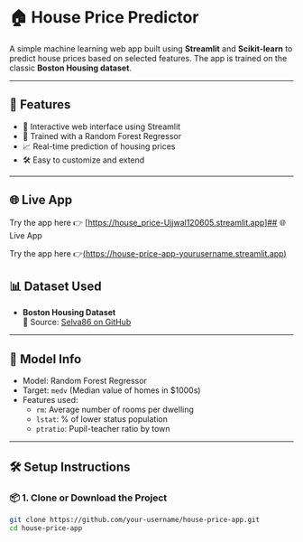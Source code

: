 # 🏠 House Price Predictor

A simple machine learning web app built using **Streamlit** and **Scikit-learn** to predict house prices based on selected features. The app is trained on the classic **Boston Housing dataset**.

---

## 🚀 Features

- 💬 Interactive web interface using Streamlit
- 🧠 Trained with a Random Forest Regressor
- 📈 Real-time prediction of housing prices
- 🛠️ Easy to customize and extend

---
## 🌐 Live App

Try the app here 👉 [https://house_price-Ujjwal120605.streamlit.app]## 🌐 Live App

Try the app here 👉[(https://house-price-app-yourusername.streamlit.app)](http://localhost:8502/)



## 📊 Dataset Used

- **Boston Housing Dataset**  
  📎 Source: [Selva86 on GitHub](https://raw.githubusercontent.com/selva86/datasets/master/BostonHousing.csv)

---

## 🧠 Model Info

- Model: Random Forest Regressor  
- Target: `medv` (Median value of homes in $1000s)  
- Features used:
  - `rm`: Average number of rooms per dwelling
  - `lstat`: % of lower status population
  - `ptratio`: Pupil-teacher ratio by town

---

## 🛠 Setup Instructions

### 📦 1. Clone or Download the Project

```bash
git clone https://github.com/your-username/house-price-app.git
cd house-price-app
